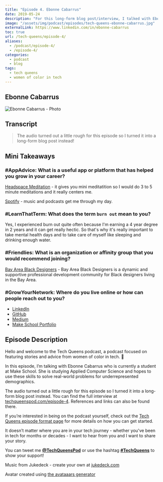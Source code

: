 ```yaml
---
title: "Episode 4. Ebonne Cabarrus"
date: 2019-05-24
description: "For this long-form blog post/interview, I talked with Ebonne Cabarrus who is currently a student at Make School. She is studying Applied Computer Science and hopes to use these skills to solve real-world problems for underrepresented demographics."
image: "/assets/img/podcast/episodes/tech-queens-ebonne-cabarrus.jpg"
externalLink: https://www.linkedin.com/in/ebonne-cabarrus
toc: true
url: /tech-queens/episode-4/
aliases:
  - /podcast/episode-4/
  - /episode-4/
categories:
  - podcast
  - blog
tags:
  - tech queens
  - women of color in tech
---
```


## Ebonne Cabarrus

![Ebonne Cabarrus - Photo](https://i.imgur.com/QZfbeun.jpg)

## Transcript

> The audio turned out a little rough for this episode so I turned it into a long-form blog post instead!

## Mini Takeaways

### **#AppAdvice**: What is a useful app or platform that has helped you grow in your career?

[Headspace Meditation](https://www.headspace.com/) - it gives you mini meditatition so I would do 3 to 5 minute meditations and it really centers me.

[Spotify](https://www.spotify.com/us/) - music and podcasts get me through my day.

### **#LearnThatTerm**: What does the term `burn out` mean to you?

Yes, I experienced burn out quite often because I'm earning a 4 year degree in 2 years and it can get really hectic. So that's why it's really important to take mental health days and to take care of myself like sleeping and drinking enough water.

### **#Friendlies**: What is an organization or affinity group that you would recommend joining?

[Bay Area Black Designers](http://www.bayareablackdesigners.com/) - Bay Area Black Designers is a dynamic and supportive professional development community for Black designers living in the Bay Area.

### **#GrowYourNetwork**: Where do you live online or how can people reach out to you?

- [LinkedIn](https://www.linkedin.com/in/ebonne-cabarrus)
- [GitHub](https://github.com/ebonnecab)
- [Medium](https://medium.com/@cabarrus.ebonne)
- [Make School Portfolio](https://www.makeschool.com/portfolio/EbonneCabarrus)

## Episode Description

Hello and welcome to the Tech Queens podcast, a podcast focused on featuring stories and advice from women of color in tech. 👑

In this episode, I’m talking with Ebonne Cabarrus who is currently a student at Make School. She is studying Applied Computer Science and hopes to use these skills to solve real-world problems for underrepresented demographics.

The audio turned out a little rough for this episode so I turned it into a long-form blog post instead. You can find the full interview at [techqueenspod.com/episode-4](https://techqueenspod.com/episode-4). References and links can also be found there.

If you’re interested in being on the podcast yourself, check out the [Tech Queens episode format page](https://techqueenspod.com/episode-format) for more details on how you can get started.

It doesn’t matter where you are in your tech journey - whether you've been in tech for months or decades - I want to hear from you and I want to share your story.

You can tweet me **[@TechQueensPod](https://twitter.com/TechQueensPod)** or use the hashtag **[#TechQueens](https://twitter.com/hashtag/TechQueens?lang=en)** to show your support!

Music from Jukedeck - create your own at [jukedeck.com](https://jukedeck.com)

Avatar created using [the avataaars generator](https://getavataaars.com/)
